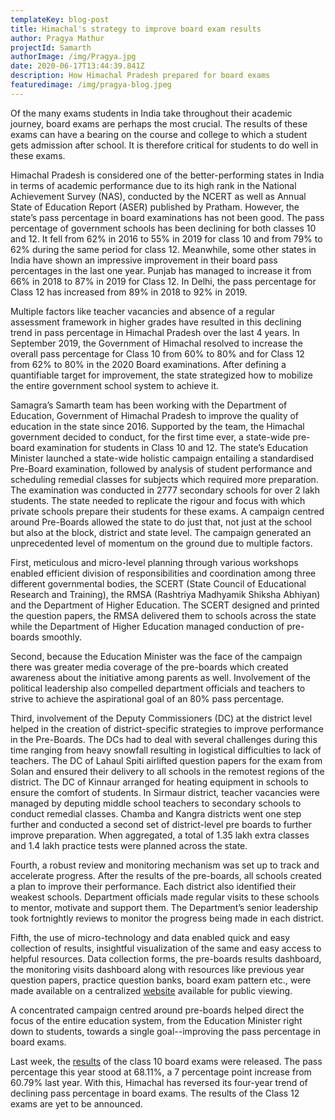 ```yaml
---
templateKey: blog-post
title: Himachal's strategy to improve board exam results
author: Pragya Mathur
projectId: Samarth
authorImage: /img/Pragya.jpg
date: 2020-06-17T13:44:39.841Z
description: How Himachal Pradesh prepared for board exams
featuredimage: /img/pragya-blog.jpeg
---
```

Of the many exams students in India take throughout their academic journey, board exams are perhaps the most crucial. The results of these exams can have a bearing on the course and college to which a student gets admission after school. It is therefore critical for students to do well in these exams. 

Himachal Pradesh is considered one of the better-performing states in India in terms of academic performance due to its high rank in the National Achievement Survey (NAS), conducted by the NCERT as well as Annual State of Education Report (ASER) published by Pratham. However, the state’s pass percentage in board examinations has not been good. The pass percentage of government schools has been declining for both classes 10 and 12. It fell from 62% in 2016 to 55% in 2019 for class 10 and from 79% to 62% during the same period for class 12. Meanwhile, some other states in India have shown an impressive improvement in their board pass percentages in the last one year. Punjab has managed to increase it from 66% in 2018 to 87% in 2019 for Class 12. In Delhi, the pass percentage for Class 12 has increased from 89% in 2018 to 92% in 2019. 

Multiple factors like teacher vacancies and absence of a regular assessment framework in higher grades have resulted in this declining trend in pass percentage in Himachal Pradesh over the last 4 years. In September 2019, the Government of Himachal resolved to increase the overall pass percentage for Class 10 from 60% to 80% and for Class 12 from 62% to 80% in the 2020 Board examinations. After defining a quantifiable target for improvement, the state strategized how to mobilize the entire government school system to achieve it.

Samagra’s Samarth team has been working with the Department of Education, Government of Himachal Pradesh to improve the quality of education in the state since 2016. Supported by the team, the Himachal government decided to conduct, for the first time ever, a state-wide pre-board examination for students in Class 10 and 12. The state’s Education Minister launched a state-wide holistic campaign entailing a standardised Pre-Board examination, followed by analysis of student performance and scheduling remedial classes for subjects which required more preparation. The examination was conducted in 2777 secondary schools for over 2 lakh students. The state needed to replicate the rigour and focus with which private schools prepare their students for these exams. A campaign centred around Pre-Boards allowed the state to do just that, not just at the school but also at the block, district and state level. The campaign generated an unprecedented level of momentum on the ground due to multiple factors. 

First, meticulous and micro-level planning through various workshops enabled efficient division of responsibilities and coordination among three different governmental bodies, the SCERT (State Council of Educational Research and Training), the RMSA (Rashtriya Madhyamik Shiksha Abhiyan) and the Department of Higher Education. The SCERT designed and printed the question papers, the RMSA delivered them to schools across the state while the Department of Higher Education managed conduction of pre-boards smoothly. 

Second, because the Education Minister was the face of the campaign there was greater media coverage of the pre-boards which created awareness about the initiative among parents as well. Involvement of the political leadership also compelled department officials and teachers to strive to achieve the aspirational goal of an 80% pass percentage.

Third, involvement of the Deputy Commissioners (DC) at the district level helped in the creation of district-specific strategies to improve performance in the  Pre-Boards. The DCs had to deal with several challenges during this time ranging from heavy snowfall resulting in logistical difficulties to lack of teachers. The DC of Lahaul Spiti airlifted question papers for the exam from Solan and ensured their delivery to all schools in the remotest regions of the district. The DC of Kinnaur arranged for heating equipment in schools to ensure the comfort of students. In Sirmaur district, teacher vacancies were managed by deputing middle school teachers to secondary schools to conduct remedial classes. Chamba and Kangra districts went one step further and conducted a second set of district-level pre boards to further improve preparation. When aggregated, a total of 1.35 lakh extra classes and 1.4 lakh practice tests were planned across the state.

Fourth, a robust review and monitoring mechanism was set up to track and accelerate progress. After the results of the pre-boards, all schools created a plan to improve their performance. Each district also identified their weakest schools. Department officials made regular visits to these schools to mentor, motivate and support them. The Department’s senior leadership took fortnightly reviews to monitor the progress being made in each district. 

Fifth, the use of micro-technology and data enabled quick and easy collection of results, insightful visualization of the same and easy access to helpful resources. Data collection forms, the pre-boards results dashboard, the monitoring visits dashboard along with resources like previous year question papers, practice question banks, board exam pattern etc., were made available on a centralized [website](https://sites.google.com/view/himachalpre-board/home) available for public viewing.

A concentrated campaign centred around pre-boards helped direct the focus of the entire education system, from the Education Minister right down to students, towards a single goal--improving the pass percentage in board exams.  

Last week, the [results](https://indianexpress.com/article/education/hpbose-himachal-10th-result-2020-breaks-the-jinx-pass-percentage-rises-first-time-since-2016-hpresults-nic-in-hpbose-org-6450698/) of the class 10 board exams were released. The pass percentage this year stood at 68.11%, a 7 percentage point increase from 60.79% last year. With this, Himachal has reversed its four-year trend of declining pass percentage in board exams. The results of the Class 12 exams are yet to be announced.
